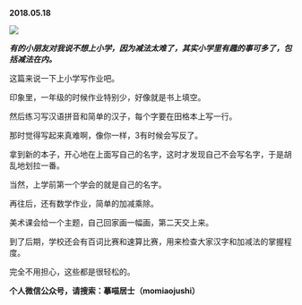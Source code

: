 
          
            
**2018.05.18**



![](//upload-images.jianshu.io/upload_images/51001-79df5b12189e0d33.jpg)




***有的小朋友对我说不想上小学，因为减法太难了，其实小学里有趣的事可多了，包括减法在内。***

这篇来说一下上小学写作业吧。

印象里，一年级的时候作业特别少，好像就是书上填空。

然后练习写汉语拼音和简单的汉子，每个字要在田格本上写一行。

那时觉得写起来真难啊，像你一样，3有时候会写反了。

拿到新的本子，开心地在上面写自己的名字，这时才发现自己不会写名字，于是胡乱地划拉一番。

当然，上学前第一个学会的就是自己的名字。

再往后，还有数学作业，简单的加减乘除。

美术课会给一个主题，自己回家画一幅画，第二天交上来。

到了后期，学校还会有百词比赛和速算比赛，用来检查大家汉字和加减法的掌握程度。

完全不用担心，这些都是很轻松的。


**个人微信公众号，请搜索：摹喵居士（momiaojushi）**

          
        